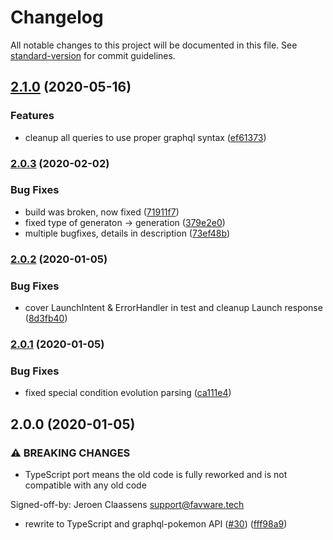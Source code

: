 # Changelog

All notable changes to this project will be documented in this file. See [standard-version](https://github.com/conventional-changelog/standard-version) for commit guidelines.

## [2.1.0](https://github.com/favware/dexa/compare/v2.0.3...v2.1.0) (2020-05-16)

### Features

- cleanup all queries to use proper graphql syntax ([ef61373](https://github.com/favware/dexa/commit/ef6137330b1b4cde5c9a7c98c80d102671aaab03))

### [2.0.3](https://github.com/favware/dexa/compare/v2.0.2...v2.0.3) (2020-02-02)

### Bug Fixes

- build was broken, now fixed ([71911f7](https://github.com/favware/dexa/commit/71911f7e2134d75af5b4d90e65c3ab48ba544d10))
- fixed type of generaton -> generation ([379e2e0](https://github.com/favware/dexa/commit/379e2e05876f2dfa613c4317853495eb26fa0186))
- multiple bugfixes, details in description ([73ef48b](https://github.com/favware/dexa/commit/73ef48bccfb5751d7b67d59c221ee4150c8719bc))

### [2.0.2](https://github.com/favware/dexa/compare/v2.0.1...v2.0.2) (2020-01-05)

### Bug Fixes

- cover LaunchIntent & ErrorHandler in test and cleanup Launch response ([8d3fb40](https://github.com/favware/dexa/commit/8d3fb40955ac1d4cbb1128869902796260946f9a))

### [2.0.1](https://github.com/favware/dexa/compare/v2.0.0...v2.0.1) (2020-01-05)

### Bug Fixes

- fixed special condition evolution parsing ([ca111e4](https://github.com/favware/dexa/commit/ca111e4e6ccc66cf26fc12d592aa33e158ae8263))

## 2.0.0 (2020-01-05)

### ⚠ BREAKING CHANGES

- TypeScript port means the old code is fully reworked and is not compatible with any old code

Signed-off-by: Jeroen Claassens <support@favware.tech>

- rewrite to TypeScript and graphql-pokemon API ([#30](https://github.com/favware/dexa/issues/30)) ([fff98a9](https://github.com/favware/dexa/commit/fff98a9478b2da2d4d624225fa538719bb137a0c))
